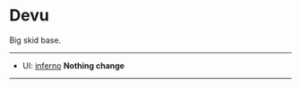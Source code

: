 # Devu
Big skid base.
 
---
  
- UI: [inferno](https://github.com/Sxmurai/Inferno)
**Nothing change**
---



